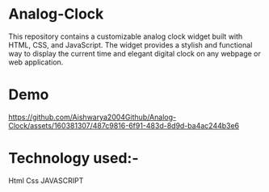 # Analog-Clock
This repository contains a customizable analog clock widget built with HTML, CSS, and JavaScript. The widget provides a stylish and functional way to display the current time  and  elegant digital clock on any webpage or web application.

# Demo

https://github.com/Aishwarya2004Github/Analog-Clock/assets/160381307/487c9816-6f91-483d-8d9d-ba4ac244b3e6

# Technology used:-
Html
Css
JAVASCRIPT
